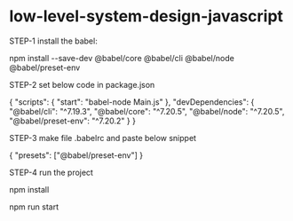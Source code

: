 # low-level-system-design-javascript

STEP-1 install the babel:

npm install --save-dev @babel/core @babel/cli @babel/node @babel/preset-env


STEP-2 set below code in package.json


{
    "scripts": {
        "start": "babel-node Main.js"
    },
    "devDependencies": {
        "@babel/cli": "^7.19.3",
        "@babel/core": "^7.20.5",
        "@babel/node": "^7.20.5",
        "@babel/preset-env": "^7.20.2"
    }
}

STEP-3 make file .babelrc and paste below snippet

{
    "presets": ["@babel/preset-env"]
}


STEP-4 run the project

npm install


npm run start
